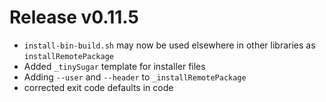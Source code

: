 # Release v0.11.5

- `install-bin-build.sh` may now be used elsewhere in other libraries as `installRemotePackage`
- Added `_tinySugar` template for installer files
- Adding `--user` and `--header` to `_installRemotePackage`
- corrected exit code defaults in code
